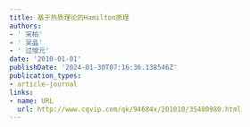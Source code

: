 ```yaml
---
title: 基于热质理论的Hamilton原理
authors:
- ' 宋柏'
- ' 吴晶'
- ' 过增元'
date: '2010-01-01'
publishDate: '2024-01-30T07:16:36.138546Z'
publication_types:
- article-journal
links:
- name: URL
  url: http://www.cqvip.com/qk/94684x/201010/35480980.html
---
```

